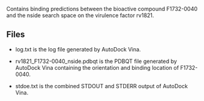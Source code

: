 Contains binding predictions between the bioactive compound F1732-0040 and the nside search space on the virulence factor rv1821.

## Files

- log.txt is the log file generated by AutoDock Vina.

- rv1821_F1732-0040_nside.pdbqt is the PDBQT file generated by AutoDock Vina containing the orientation and binding location of F1732-0040.

- stdoe.txt is the combined STDOUT and STDERR output of AutoDock Vina.


